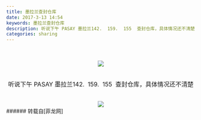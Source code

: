 ```yaml
---
title: 墨拉兰查封仓库
date: 2017-3-13 14:54
keywords: 墨拉兰查封仓库
description: 听说下午 PASAY 墨拉兰142.  159.  155  查封仓库，具体情况还不清楚
categories: sharing
---
```

<td class="t_f" id="postmessage_578333">

<br/>
<br/>
<div align="center"><font size="3">

<img aid="510998" data-cf-modified-37b977ec8b72d83b1787bbfa-="" file="data/attachment/forum/201703/13/145338b2flnl8nznzu89zz.jpg.thumb.jpg" id="aimg_510998" inpost="1" onclick="" onmouseover="" src="http://www.flw.ph/data/attachment/forum/201703/13/145338b2flnl8nznzu89zz.jpg" style="cursor:pointer" zoomfile="data/attachment/forum/201703/13/145338b2flnl8nznzu89zz.jpg"/>


</font></div><div align="center"><font size="3"><br/>
</font></div><div align="center"><font size="3">听说下午 PASAY 墨拉兰142.  159.  155  查封仓库，具体情况还不清楚</font></div><div align="center"><font size="3"><br/>
</font></div><div align="center">

<img aid="510999" data-cf-modified-37b977ec8b72d83b1787bbfa-="" file="data/attachment/forum/201703/13/145341djrxkkrll7jx12kz.jpg.thumb.jpg" id="aimg_510999" inpost="1" onclick="" onmouseover="" src="http://www.flw.ph/data/attachment/forum/201703/13/145341djrxkkrll7jx12kz.jpg" style="cursor:pointer" zoomfile="data/attachment/forum/201703/13/145341djrxkkrll7jx12kz.jpg"/>


</div></td>
###### 转载自[菲龙网]
